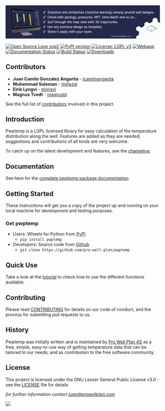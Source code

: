 [![Cover](https://github.com/pro-well-plan/opensource_apps/raw/master/resources/pwp-bgd.gif)](https://prowellplan.com)

[![Open Source Love svg2](https://badges.frapsoft.com/os/v2/open-source.svg?v=103)](https://github.com/pro-well-plan/pwptemp/blob/master/LICENSE.md)
[![PyPI version](https://badge.fury.io/py/pwptemp.svg)](https://badge.fury.io/py/pwptemp)
[![License: LGPL v3](https://img.shields.io/badge/License-LGPL_v3-blue.svg)](https://www.gnu.org/licenses/lgpl-3.0)
[![Webapp](https://img.shields.io/badge/WebApp-On-green.svg)](https://share.streamlit.io/jcamiloangarita/opensource_apps/app.py)
[![Documentation Status](https://readthedocs.org/projects/pwptemp/badge/?version=latest)](http://pwptemp.readthedocs.io/?badge=latest)
[![Build Status](https://www.travis-ci.com/pro-well-plan/pwptemp.svg?branch=master)](https://www.travis-ci.com/pro-well-plan/pwptemp)
[![Downloads](https://pepy.tech/badge/pwptemp)](https://pepy.tech/project/pwptemp)

## Contributors

* **Juan Camilo Gonzalez Angarita** - [jcamiloangarita](https://github.com/jcamiloangarita)
* **Muhammad Suleman** - [msfazal](https://github.com/msfazal)
* **Eirik Lyngvi** - [elyngvi](https://github.com/elyngvi)
* **Magnus Tvedt** - [magnusbj](https://github.com/magnusbj)

See the full list of [contributors](https://github.com/pro-well-plan/pwptemp/graphs/contributors) involved in this project.

## Introduction
Pwptemp is a LGPL licensed library for easy calculation of the
temperature distribution along the well. Features are added as they
are needed; suggestions and contributions of all kinds are very welcome.

To catch up on the latest development and features, see the [changelog](CHANGELOG.md).

## Documentation

See here for the [complete pwptemp package documentation](https://pwptemp.readthedocs.io/en/latest/).

## Getting Started

These instructions will get you a copy of the project up and running on your local machine for development and testing purposes.

### Get pwptemp

* Users: Wheels for Python from [PyPI](https://pypi.python.org/pypi/pwptemp/) 
    * `pip install pwptemp`
* Developers: Source code from [Github](https://github.com/pro-well-plan/pwptemp)
    * `git clone https://github.com/pro-well-plan/pwptemp`

## Quick Use

Take a look at the [tutorial](https://github.com/pro-well-plan/pwptemp/blob/master/Tutorial.md)
to check how to use the different functions available. 
    
## Contributing

Please read [CONTRIBUTING](CONTRIBUTING.md) for details on our code of conduct, and the process for submitting pull requests to us.

## History ##
Pwptemp was initially written and is maintained by [Pro Well Plan
AS](http://www.prowellplan.com/) as a free, simple, easy-to-use way of getting
temperature data that can be tailored to our needs, and as contribution to the
free software community.

## License

This project is licensed under the GNU Lesser General Public License v3.0 - see the [LICENSE](LICENSE.md) file for details


*for further information contact juan@prowellplan.com*

[![](https://user-images.githubusercontent.com/52009346/69100304-2eb3e800-0a5d-11ea-9a3a-8e502af2120b.png)](https://prowellplan.com)

